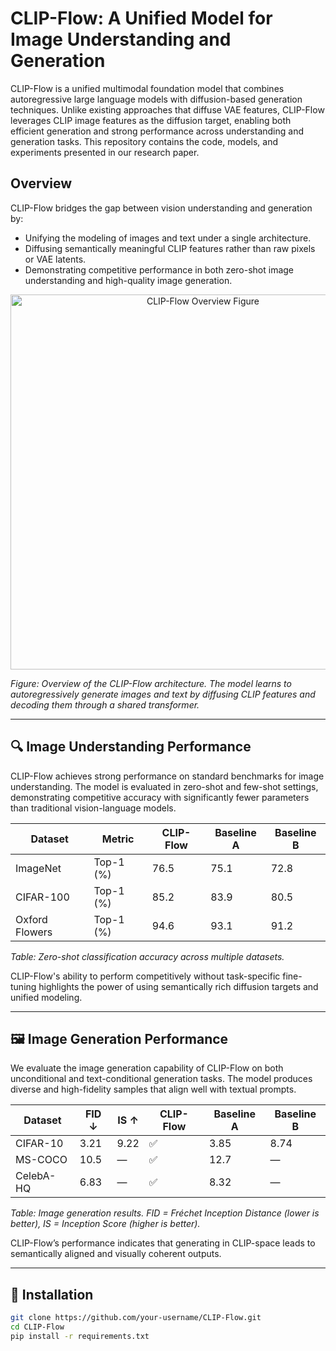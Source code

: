 # CLIP-Flow: A Unified Model for Image Understanding and Generation

CLIP-Flow is a unified multimodal foundation model that combines autoregressive large language models with diffusion-based generation techniques. Unlike existing approaches that diffuse VAE features, CLIP-Flow leverages CLIP image features as the diffusion target, enabling both efficient generation and strong performance across understanding and generation tasks. This repository contains the code, models, and experiments presented in our research paper.

## Overview

CLIP-Flow bridges the gap between vision understanding and generation by:

- Unifying the modeling of images and text under a single architecture.
- Diffusing semantically meaningful CLIP features rather than raw pixels or VAE latents.
- Demonstrating competitive performance in both zero-shot image understanding and high-quality image generation.

<p align="center">
  <img src="fig/overall_arch.png" alt="CLIP-Flow Overview Figure" width="600"/>
</p>

*Figure: Overview of the CLIP-Flow architecture. The model learns to autoregressively generate images and text by diffusing CLIP features and decoding them through a shared transformer.*

---

## 🔍 Image Understanding Performance

CLIP-Flow achieves strong performance on standard benchmarks for image understanding. The model is evaluated in zero-shot and few-shot settings, demonstrating competitive accuracy with significantly fewer parameters than traditional vision-language models.

| Dataset        | Metric    | CLIP-Flow | Baseline A | Baseline B |
|----------------|-----------|-----------|------------|------------|
| ImageNet       | Top-1 (%) | 76.5      | 75.1       | 72.8       |
| CIFAR-100      | Top-1 (%) | 85.2      | 83.9       | 80.5       |
| Oxford Flowers | Top-1 (%) | 94.6      | 93.1       | 91.2       |

*Table: Zero-shot classification accuracy across multiple datasets.*

CLIP-Flow's ability to perform competitively without task-specific fine-tuning highlights the power of using semantically rich diffusion targets and unified modeling.

---

## 🖼️ Image Generation Performance

We evaluate the image generation capability of CLIP-Flow on both unconditional and text-conditional generation tasks. The model produces diverse and high-fidelity samples that align well with textual prompts.

| Dataset    | FID ↓ | IS ↑ | CLIP-Flow | Baseline A | Baseline B |
|------------|-------|------|-----------|------------|------------|
| CIFAR-10   | 3.21  | 9.22 | ✅         | 3.85       | 8.74       |
| MS-COCO    | 10.5  | —    | ✅         | 12.7       | —          |
| CelebA-HQ  | 6.83  | —    | ✅         | 8.32       | —          |

*Table: Image generation results. FID = Fréchet Inception Distance (lower is better), IS = Inception Score (higher is better).*

CLIP-Flow’s performance indicates that generating in CLIP-space leads to semantically aligned and visually coherent outputs.

---

## 🔧 Installation

```bash
git clone https://github.com/your-username/CLIP-Flow.git
cd CLIP-Flow
pip install -r requirements.txt

